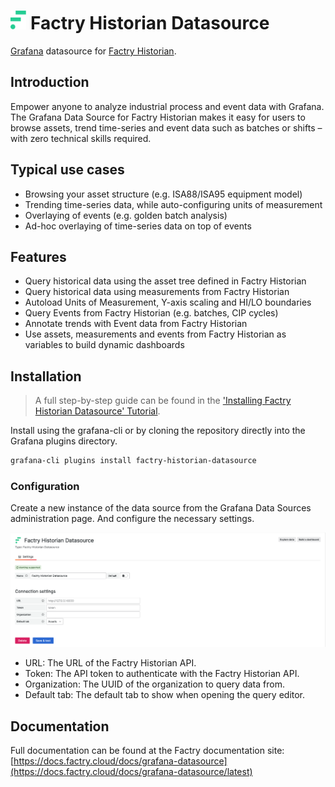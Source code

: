 # <img src="https://raw.githubusercontent.com/factrylabs/factry-historian-datasource/main/src/img/logo.svg" alt="Factry Historian Logo" height="30"> Factry Historian Datasource

[Grafana](https://grafana.com) datasource for [Factry Historian](https://factry.io).

## Introduction

Empower anyone to analyze industrial process and event data with Grafana. The Grafana Data Source for Factry Historian makes it easy for users to browse assets, trend time-series and event data such as batches or shifts – with zero technical skills required.

## Typical use cases

- Browsing your asset structure (e.g. ISA88/ISA95 equipment model)
- Trending time-series data, while auto-configuring units of measurement
- Overlaying of events (e.g. golden batch analysis)
- Ad-hoc overlaying of time-series data on top of events

## Features

- Query historical data using the asset tree defined in Factry Historian
- Query historical data using measurements from Factry Historian
- Autoload Units of Measurement, Y-axis scaling and HI/LO boundaries
- Query Events from Factry Historian (e.g. batches, CIP cycles)
- Annotate trends with Event data from Factry Historian
- Use assets, measurements and events from Factry Historian as variables to build dynamic dashboards

## Installation

> A full step-by-step guide can be found in the ['Installing Factry Historian Datasource' Tutorial](https://docs.factry.cloud/docs/historian/latest/13_tutorials/installing-factry-historian-datasource/#adding-a-connection).

Install using the grafana-cli or by cloning the repository directly into the Grafana plugins directory.

```bash
grafana-cli plugins install factry-historian-datasource
```

### Configuration

Create a new instance of the data source from the Grafana Data Sources administration page. And configure the necessary settings.

![Datasource_configuration](https://raw.githubusercontent.com/factrylabs/factry-historian-datasource/main/src/img/datasource_configuration.png)

- URL: The URL of the Factry Historian API.
- Token: The API token to authenticate with the Factry Historian API.
- Organization: The UUID of the organization to query data from.
- Default tab: The default tab to show when opening the query editor.

## Documentation

Full documentation can be found at the Factry documentation site: [https://docs.factry.cloud/docs/grafana-datasource](https://docs.factry.cloud/docs/grafana-datasource/latest)
